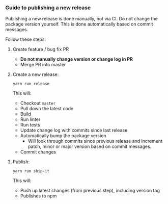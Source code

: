 ### Guide to publishing a new release

Publishing a new release is done manually, not via CI. Do not change the package version yourself. This is done automatically based on commit messages.

Follow these steps:

1. Create feature / bug fix PR
    - **Do not manually change version or change log in PR**
    - Merge PR into master

2. Create a new release:

    `yarn run release`

    This will:
    - Checkout `master`
    - Pull down the latest code
    - Build
    - Run linter
    - Run tests
    - Update change log with commits since last release
    - Automatically bump the package version
      - Will look through commits since previous release and increment patch, minor or major version based on commit messages.
    - Commit changes

3. Publish:

    `yarn run ship-it`

    This will:
    - Push up latest changes (from previous step), including version tag
    - Publishes to npm

